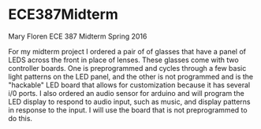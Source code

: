 # ECE387Midterm

Mary Floren
ECE 387 Midterm
Spring 2016

For my midterm project I ordered a pair of of glasses that have a panel of LEDS across the front in place of lenses. These glasses come with two controller boards. One is preprogrammed and cycles through a few basic light patterns on the LED panel, and the other is not programmed and is the "hackable" LED board that allows for customization because it has several i/0 ports. I also ordered an audio sensor for arduino and will program the LED display to respond to audio input, such as music, and display patterns in response to the input. I will use the board that is not preprogrammed to do this.  
